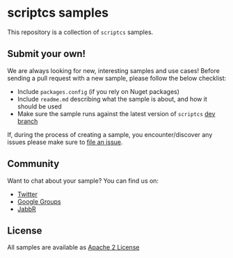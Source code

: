 # scriptcs samples

This repository is a collection of `scriptcs` samples.

## Submit your own!
We are always looking for new, interesting samples and use cases!
Before sending a pull request with a new sample, please follow the below checklist:

* Include `packages.config` (if you rely on Nuget packages)
* Include `readme.md` describing what the sample is about, and how it should be used
* Make sure the sample runs against the latest version of `scriptcs` [dev branch](https://github.com/scriptcs/scriptcs/tree/dev)

If, during the process of creating a sample, you encounter/discover any issues please make sure to [file an issue](https://github.com/scriptcs/scriptcs/issues).

## Community
Want to chat about your sample? You can find us on:

* [Twitter](https://twitter.com/scriptcsnet)
* [Google Groups](https://groups.google.com/forum/?fromgroups#!forum/scriptcs)
* [JabbR](https://jabbr.net/#/rooms/scriptcs)

## License 
All samples are available as [Apache 2 License](https://github.com/scriptcs/scriptcs-samples/blob/master/LICENSE.md)